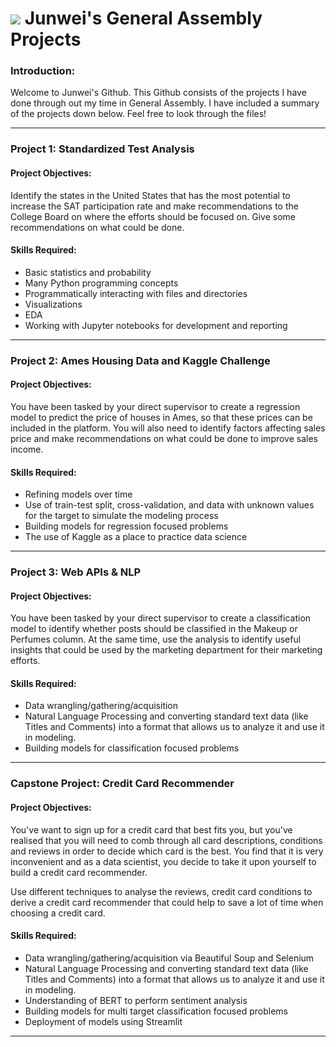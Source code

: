# ![](https://ga-dash.s3.amazonaws.com/production/assets/logo-9f88ae6c9c3871690e33280fcf557f33.png) Junwei's General Assembly Projects

### Introduction:

Welcome to Junwei's Github. This Github consists of the projects I have done through out my time in General Assembly. I have included a summary of the projects down below. Feel free to look through the files!

---

### Project 1: Standardized Test Analysis

#### Project Objectives:
Identify the states in the United States that has the most potential to increase the SAT participation rate and make recommendations to the College Board on where the efforts should be focused on. Give some recommendations on what could be done.

#### Skills Required:
- Basic statistics and probability
- Many Python programming concepts
- Programmatically interacting with files and directories
- Visualizations
- EDA
- Working with Jupyter notebooks for development and reporting

---

### Project 2: Ames Housing Data and Kaggle Challenge

#### Project Objectives:
You have been tasked by your direct supervisor to create a regression model to predict the price of houses in Ames, so that these prices can be included in the platform. You will also need to identify factors affecting sales price and make recommendations on what could be done to improve sales income.

#### Skills Required:
- Refining models over time
- Use of train-test split, cross-validation, and data with unknown values for the target to simulate the modeling process
- Building models for regression focused problems
- The use of Kaggle as a place to practice data science

---

### Project 3: Web APIs & NLP

#### Project Objectives:
You have been tasked by your direct supervisor to create a classification model to identify whether posts should be classified in the Makeup or Perfumes column. At the same time, use the analysis to identify useful insights that could be used by the marketing department for their marketing efforts.

#### Skills Required:
- Data wrangling/gathering/acquisition
- Natural Language Processing and converting standard text data (like Titles and Comments) into a format that allows us to analyze it and use it in modeling.
- Building models for classification focused problems

---

### Capstone Project: Credit Card Recommender

#### Project Objectives:
You've want to sign up for a credit card that best fits you, but you've realised that you will need to comb through all card descriptions, conditions and reviews in order to decide which card is the best. You find that it is very inconvenient and as a data scientist, you decide to take it upon yourself to build a credit card recommender.

Use different techniques to analyse the reviews, credit card conditions to derive a credit card recommender that could help to save a lot of time when choosing a credit card.

#### Skills Required:
- Data wrangling/gathering/acquisition via Beautiful Soup and Selenium
- Natural Language Processing and converting standard text data (like Titles and Comments) into a format that allows us to analyze it and use it in modeling.
- Understanding of BERT to perform sentiment analysis
- Building models for multi target classification focused problems
- Deployment of models using Streamlit

---
